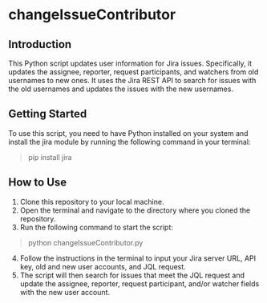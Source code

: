 # changeIssueContributor

## Introduction 
This Python script updates user information for Jira issues. Specifically, it updates the assignee, reporter, request participants, and watchers from old usernames to new ones. It uses the Jira REST API to search for issues with the old usernames and updates the issues with the new usernames.

## Getting Started
To use this script, you need to have Python installed on your system and install the jira module by running the following command in your terminal:
>pip install jira

## How to Use
1. Clone this repository to your local machine.
2. Open the terminal and navigate to the directory where you cloned the repository.
3. Run the following command to start the script:
>python changeIssueContributor.py
4. Follow the instructions in the terminal to input your Jira server URL, API key, old and new user accounts, and JQL request.
5. The script will then search for issues that meet the JQL request and update the assignee, reporter, request participant, and/or watcher fields with the new user account.